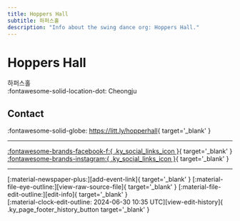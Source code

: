 ```yaml
---
title: Hoppers Hall
subtitle: 하퍼스홀
description: "Info about the swing dance org: Hoppers Hall."
---
```


# Hoppers Hall

하퍼스홀  
:fontawesome-solid-location-dot: Cheongju  


## Contact

:fontawesome-solid-globe: <https://litt.ly/hopperhall>{ target='_blank' }  

---

 [:fontawesome-brands-facebook-f:{ .ky_social_links_icon }](https://www.facebook.com/하퍼스홀){ target='_blank' } [:fontawesome-brands-instagram:{ .ky_social_links_icon }](https://instagram.com/hoppershall){ target='_blank' }

---

<div class="ky_page_footer" markdown>
<div class="ky_page_footer_trailing" markdown="span">
[:material-newspaper-plus:][add-event-link]{ target='_blank' }
[:material-file-eye-outline:][view-raw-source-file]{ target='_blank' }
[:material-file-edit-outline:][edit-info]{ target='_blank' }
</div>
<div class="ky_page_footer_leading" markdown="span">
[:material-clock-edit-outline: 2024-06-30 10:35 UTC][view-edit-history]{ .ky_page_footer_history_button target='_blank' }
</div>
</div>

[add-event-link]: https://github.com/swingdance/events/issues/new?assignees=&labels=add+event&projects=&template=02-add_entity.yml&title=%5Bkr%5D%20%3CName%3E&region=kr&province=Cheongju&city=Cheongju&org_id=hoppers-hall "Add Event"
[view-raw-source-file]: https://github.com/swingdance/orgs/blob/main/kr/hoppers-hall.json "View Raw Source File"
[edit-info]: https://github.com/swingdance/orgs/issues/new?assignees=&labels=update+org&projects=&template=03-update_entity.yml&title=%5Bkr%5D%20Hoppers%20Hall&region=kr&id=hoppers-hall&name=Hoppers%20Hall "Edit Info"

[view-edit-history]: https://github.com/swingdance/orgs/commits/main/kr/hoppers-hall.json "View Edit History"
